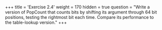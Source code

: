 +++
title = 'Exercise 2.4'
weight = 170
hidden = true
question = "Write a version of PopCount that counts bits by shifting its argument through 64 bit positions, testing the rightmost bit each time. Compare its performance to the table-lookup version."
+++